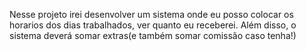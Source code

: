 Nesse projeto irei desenvolver um sistema onde eu posso colocar os horarios dos dias trabalhados, ver quanto eu receberei.  Além disso, o sistema deverá somar extras(e também somar comissão caso tenha!)